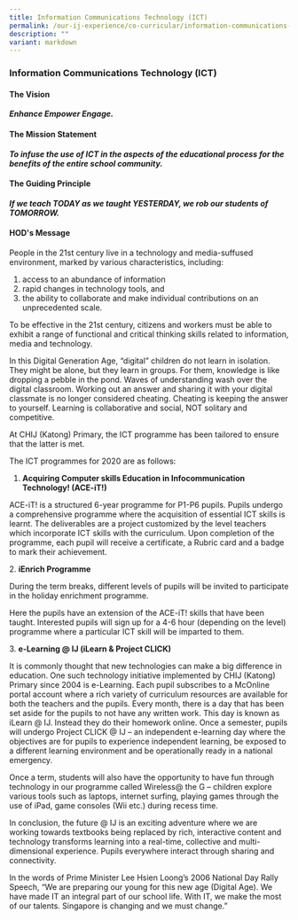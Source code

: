 ```yaml
---
title: Information Communications Technology (ICT)
permalink: /our-ij-experience/co-curricular/information-communications-technology-ict/
description: ""
variant: markdown
---
```

### Information Communications Technology (ICT)


#### The Vision


**_Enhance Empower Engage._**

#### The Mission Statement


**_To infuse the use of ICT in the aspects of the educational process for the benefits of the entire school community._**

#### The Guiding Principle


**_If we teach TODAY as we taught YESTERDAY, we rob our students of TOMORROW._**

#### HOD's Message


People in the 21st century live in a technology and media-suffused environment, marked by various characteristics, including:

1.  access to an abundance of information
2.  rapid changes in technology tools, and
3.  the ability to collaborate and make individual contributions on an unprecedented scale.

  

To be effective in the 21st century, citizens and workers must be able to exhibit a range of functional and critical thinking skills related to information, media and technology.

  

In this Digital Generation Age, “digital” children do not learn in isolation. They might be alone, but they learn in groups. For them, knowledge is like dropping a pebble in the pond. Waves of understanding wash over the digital classroom. Working out an answer and sharing it with your digital classmate is no longer considered cheating. Cheating is keeping the answer to yourself. Learning is collaborative and social, NOT solitary and competitive.

  

At CHIJ (Katong) Primary, the ICT programme has been tailored to ensure that the latter is met.

  

The ICT programmes for 2020 are as follows:

  

1. **Acquiring Computer skills Education in Infocommunication Technology! (ACE-iT!)**

ACE-iT! is a structured 6-year programme for P1-P6 pupils. Pupils undergo a comprehensive programme where the acquisition of essential ICT skills is learnt. The deliverables are a project customized by the level teachers which incorporate ICT skills with the curriculum. Upon completion of the programme, each pupil will receive a certificate, a Rubric card and a badge to mark their achievement.

  

2\. **iEnrich Programme**

During the term breaks, different levels of pupils will be invited to participate in the holiday enrichment programme.

  

Here the pupils have an extension of the ACE-iT! skills that have been taught. Interested pupils will sign up for a 4-6 hour (depending on the level) programme where a particular ICT skill will be imparted to them.

  

3\. **e-Learning @ IJ (iLearn &amp; Project CLICK)**

It is commonly thought that new technologies can make a big difference in education. One such technology initiative implemented by CHIJ (Katong) Primary since 2004 is e-Learning. Each pupil subscribes to a McOnline portal account where a rich variety of curriculum resources are available for both the teachers and the pupils. Every month, there is a day that has been set aside for the pupils to not have any written work. This day is known as iLearn @ IJ. Instead they do their homework online. Once a semester, pupils will undergo Project CLICK @ IJ – an independent e-learning day where the objectives are for pupils to experience independent learning, be exposed to a different learning environment and be operationally ready in a national emergency.

  

Once a term, students will also have the opportunity to have fun through technology in our programme called Wireless@ the G – children explore various tools such as laptops, internet surfing, playing games through the use of iPad, game consoles (Wii etc.) during recess time.

  

In conclusion, the future @ IJ is an exciting adventure where we are working towards textbooks being replaced by rich, interactive content and technology transforms learning into a real-time, collective and multi-dimensional experience. Pupils everywhere interact through sharing and connectivity.

  

In the words of Prime Minister Lee Hsien Loong’s 2006 National Day Rally Speech, “We are preparing our young for this new age (Digital Age). We have made IT an integral part of our school life. With IT, we make the most of our talents. Singapore is changing and we must change.”

  

  

